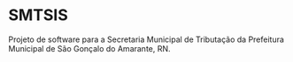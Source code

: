 # SMTSIS
Projeto de software para a Secretaria Municipal de Tributação da Prefeitura Municipal de São Gonçalo do Amarante, RN.
